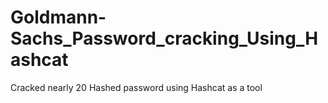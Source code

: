 # Goldmann-Sachs_Password_cracking_Using_Hashcat
Cracked nearly 20 Hashed password using Hashcat as a tool
